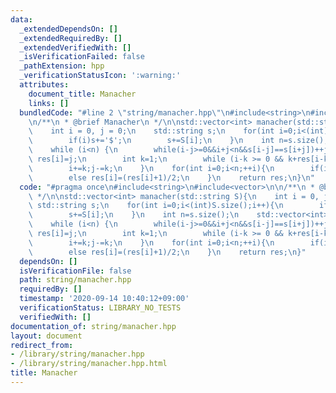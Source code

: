 ```yaml
---
data:
  _extendedDependsOn: []
  _extendedRequiredBy: []
  _extendedVerifiedWith: []
  _isVerificationFailed: false
  _pathExtension: hpp
  _verificationStatusIcon: ':warning:'
  attributes:
    document_title: Manacher
    links: []
  bundledCode: "#line 2 \"string/manacher.hpp\"\n#include<string>\n#include<vector>\n\
    \n/**\n * @brief Manacher\n */\n\nstd::vector<int> manacher(std::string S){\n\
    \    int i = 0, j = 0;\n    std::string s;\n    for(int i=0;i<(int)S.size();i++){\n\
    \        if(i)s+='$';\n        s+=S[i];\n    }\n    int n=s.size();\n    std::vector<int>res(n,0);\n\
    \    while (i<n) {\n        while(i-j>=0&&i+j<n&&s[i-j]==s[i+j])++j;\n       \
    \ res[i]=j;\n        int k=1;\n        while (i-k >= 0 && k+res[i-k]<j)res[i+k]=res[i-k],++k;\n\
    \        i+=k;j-=k;\n    }\n    for(int i=0;i<n;++i){\n        if(i%2)res[i]=res[i]/2;\n\
    \        else res[i]=(res[i]+1)/2;\n    }\n    return res;\n}\n"
  code: "#pragma once\n#include<string>\n#include<vector>\n\n/**\n * @brief Manacher\n\
    \ */\n\nstd::vector<int> manacher(std::string S){\n    int i = 0, j = 0;\n   \
    \ std::string s;\n    for(int i=0;i<(int)S.size();i++){\n        if(i)s+='$';\n\
    \        s+=S[i];\n    }\n    int n=s.size();\n    std::vector<int>res(n,0);\n\
    \    while (i<n) {\n        while(i-j>=0&&i+j<n&&s[i-j]==s[i+j])++j;\n       \
    \ res[i]=j;\n        int k=1;\n        while (i-k >= 0 && k+res[i-k]<j)res[i+k]=res[i-k],++k;\n\
    \        i+=k;j-=k;\n    }\n    for(int i=0;i<n;++i){\n        if(i%2)res[i]=res[i]/2;\n\
    \        else res[i]=(res[i]+1)/2;\n    }\n    return res;\n}"
  dependsOn: []
  isVerificationFile: false
  path: string/manacher.hpp
  requiredBy: []
  timestamp: '2020-09-14 10:40:12+09:00'
  verificationStatus: LIBRARY_NO_TESTS
  verifiedWith: []
documentation_of: string/manacher.hpp
layout: document
redirect_from:
- /library/string/manacher.hpp
- /library/string/manacher.hpp.html
title: Manacher
---
```

